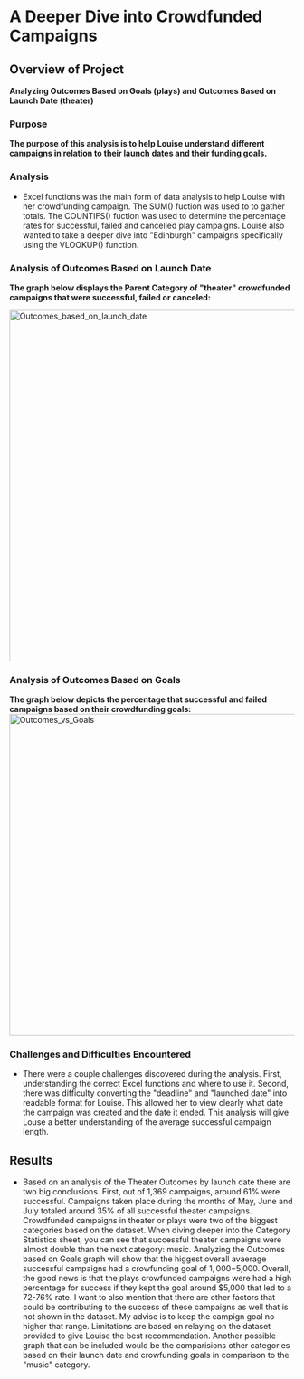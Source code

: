 # A Deeper Dive into Crowdfunded Campaigns 

## Overview of Project
**Analyzing Outcomes Based on Goals (plays) and Outcomes Based on Launch Date (theater)**

### Purpose
**The purpose of this analysis is to help Louise understand different campaigns in relation to their launch dates and their funding goals.** 

### Analysis
- Excel functions was the main form of data analysis to help Louise with her crowdfunding campaign. The SUM() fuction was used to to gather totals. The COUNTIFS() fuction was used to determine the percentage rates for successful, failed and cancelled play campaigns. Louise also wanted to take a deeper dive into "Edinburgh" campaigns specifically using the VLOOKUP() function.

### Analysis of Outcomes Based on Launch Date
**The graph below displays the Parent Category of "theater" crowdfunded campaigns that were successful, failed or canceled:**

<img width="621" alt="Outcomes_based_on_launch_date" src="https://user-images.githubusercontent.com/77898345/111059487-a29caf80-845b-11eb-86c9-bca95a18962b.png">

### Analysis of Outcomes Based on Goals
**The graph below depicts the percentage that successful and failed campaigns based on their crowdfunding goals:**
<img width="569" alt="Outcomes_vs_Goals" src="https://user-images.githubusercontent.com/77898345/111059501-c233d800-845b-11eb-839a-f40e6682ba3b.png">

### Challenges and Difficulties Encountered
- There were a couple challenges discovered during the analysis. First, understanding the correct Excel functions and where to use it. Second, there was difficulty converting the "deadline" and "launched date" into readable format for Louise. This allowed her to view clearly what date the campaign was created and the date it ended. This analysis will give Louse a better understanding of the average successful campaign length.

## Results

- Based on an analysis of the Theater Outcomes by launch date there are two big conclusions. First, out of 1,369 campaigns, around 61% were successful. Campaigns taken place during the months of May, June and July totaled around 35% of all successful theater campaigns. Crowdfunded campaigns in theater or plays were two of the biggest categories based on the dataset. When diving deeper into the Category Statistics sheet, you can see that successful theater campaigns were almost double than the next category: music. Analyzing the Outcomes based on Goals graph will show that the higgest overall avaerage successful campaigns had a crowfunding goal of $1,000-$5,000. Overall, the good news is that the plays crowfunded campaigns were had a high percentage for success if they kept the goal around $5,000 that led to a 72-76% rate. I want to also mention that there are other factors that could be contributing to the success of these campaigns as well that is not shown in the dataset. My advise is to keep the campign goal no higher that range. Limitations are based on relaying on the dataset provided to give Louise the best recommendation. Another possible graph that can be included would be the comparisions other categories based on their launch date and crowfunding goals in comparison to the "music" category.





